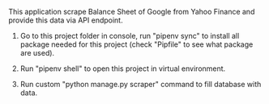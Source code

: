 This application scrape Balance Sheet of Google from Yahoo Finance and provide this data via API endpoint.

1. Go to this project folder in console, run "pipenv sync" to install all package needed for this project (check "Pipfile" to see what package are used).

2. Run "pipenv shell" to open this project in virtual environment.

3. Run custom "python manage.py scraper" command to fill database with data.

